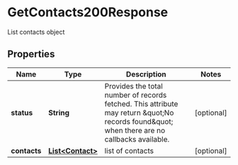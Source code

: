 

# GetContacts200Response

List contacts object

## Properties

| Name | Type | Description | Notes |
|------------ | ------------- | ------------- | -------------|
|**status** | **String** | Provides the total number of records fetched. This attribute may return \&quot;No records found\&quot; when there are no callbacks available. |  [optional] |
|**contacts** | [**List&lt;Contact&gt;**](Contact.md) | list of contacts |  [optional] |



